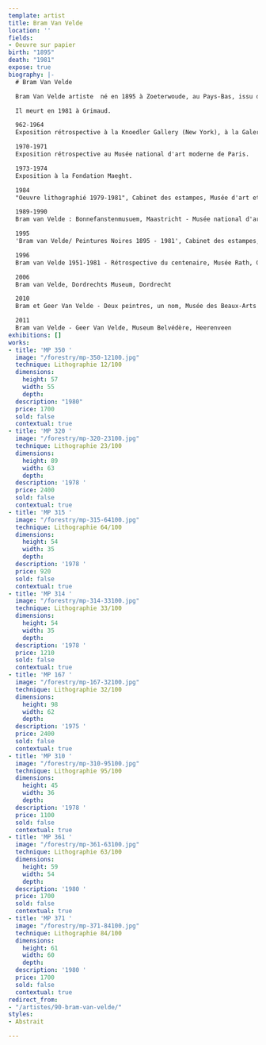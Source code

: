 ```yaml
---
template: artist
title: Bram Van Velde
location: ''
fields:
- Oeuvre sur papier
birth: "1895"
death: "1981"
expose: true
biography: |-
  # Bram Van Velde

  Bram Van Velde artiste  né en 1895 à Zoeterwoude, au Pays-Bas, issu de famille pauvre et autodidacte, fut attiré très jeune par la peinture. A douze ans, [Bram Van Velde ](https://www.mba-lyon.fr/fr/fiche-programmation/exposition-bram-et-geer-van-velde "bram van velde")travaille comme apprenti au sein d'un atelier de peinture et de décoration. Bram Vanvelde fut grandement influencé par les expressionnistes allemands, et recevra, à Paris, l'influence des fauves et surtout de Matisse. Dès l'après guerre, l'artiste maîtrisera entièrement le langage plastique, qui caractérisera l'ensemble de son œuvre. Les tensions intérieures qui animent le peintre, matérialiseront sa conception de l'espace au sein de ces œuvres, teintée de sa personnalité. Ses compositions traduisent une transparence lumineuse.

  Il meurt en 1981 à Grimaud.

  962-1964
  Exposition rétrospective à la Knoedler Gallery (New York), à la Galerie Krugier (Genève) et au Walker Art Center (Minneapolis).

  1970-1971
  Exposition rétrospective au Musée national d'art moderne de Paris.

  1973-1974
  Exposition à la Fondation Maeght.

  1984
  "Oeuvre lithographié 1979-1981", Cabinet des estampes, Musée d'art et d'histoire, Genève, Suisse.

  1989-1990
  Bram van Velde : Bonnefanstenmusuem, Maastricht - Musée national d'art moderne, Paris - IVAM, Valencia - Reina Sofia, Madrid

  1995
  'Bram van Velde/ Peintures Noires 1895 - 1981', Cabinet des estampes, Musée d'art et d'histoire, Genève, Suisse

  1996
  Bram van Velde 1951-1981 - Rétrospective du centenaire, Musée Rath, Genève, Suisse

  2006
  Bram van Velde, Dordrechts Museum, Dordrecht

  2010
  Bram et Geer Van Velde - Deux peintres, un nom, Musée des Beaux-Arts de Lyon, Lyon

  2011
  Bram van Velde - Geer Van Velde, Museum Belvédère, Heerenveen
exhibitions: []
works:
- title: 'MP 350 '
  image: "/forestry/mp-350-12100.jpg"
  technique: Lithographie 12/100
  dimensions:
    height: 57
    width: 55
    depth: 
  description: "1980"
  price: 1700
  sold: false
  contextual: true
- title: 'MP 320 '
  image: "/forestry/mp-320-23100.jpg"
  technique: Lithographie 23/100
  dimensions:
    height: 89
    width: 63
    depth: 
  description: '1978 '
  price: 2400
  sold: false
  contextual: true
- title: 'MP 315 '
  image: "/forestry/mp-315-64100.jpg"
  technique: Lithographie 64/100
  dimensions:
    height: 54
    width: 35
    depth: 
  description: '1978 '
  price: 920
  sold: false
  contextual: true
- title: 'MP 314 '
  image: "/forestry/mp-314-33100.jpg"
  technique: Lithographie 33/100
  dimensions:
    height: 54
    width: 35
    depth: 
  description: '1978 '
  price: 1210
  sold: false
  contextual: true
- title: 'MP 167 '
  image: "/forestry/mp-167-32100.jpg"
  technique: Lithographie 32/100
  dimensions:
    height: 98
    width: 62
    depth: 
  description: '1975 '
  price: 2400
  sold: false
  contextual: true
- title: 'MP 310 '
  image: "/forestry/mp-310-95100.jpg"
  technique: Lithographie 95/100
  dimensions:
    height: 45
    width: 36
    depth: 
  description: '1978 '
  price: 1100
  sold: false
  contextual: true
- title: 'MP 361 '
  image: "/forestry/mp-361-63100.jpg"
  technique: Lithographie 63/100
  dimensions:
    height: 59
    width: 54
    depth: 
  description: '1980 '
  price: 1700
  sold: false
  contextual: true
- title: 'MP 371 '
  image: "/forestry/mp-371-84100.jpg"
  technique: Lithographie 84/100
  dimensions:
    height: 61
    width: 60
    depth: 
  description: '1980 '
  price: 1700
  sold: false
  contextual: true
redirect_from:
- "/artistes/90-bram-van-velde/"
styles:
- Abstrait

---
```

